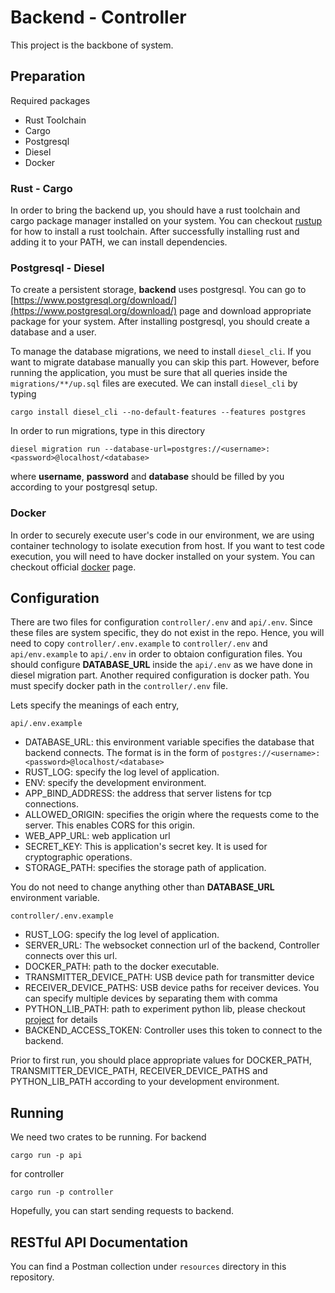 # Backend - Controller

This project is the backbone of system.

## Preparation

Required packages

* Rust Toolchain
* Cargo
* Postgresql
* Diesel
* Docker

### Rust - Cargo

In order to bring the backend up, you should have a rust toolchain and cargo package manager installed on your system.
You can checkout [rustup](https://rustup.rs/) for how to install a rust toolchain. After successfully installing rust
and adding it to your PATH, we can install dependencies.

### Postgresql - Diesel

To create a persistent storage, **backend** uses postgresql. You can go
to [https://www.postgresql.org/download/](https://www.postgresql.org/download/) page and download appropriate package
for your system. After installing postgresql, you should create a database and a user.

To manage the database migrations, we need to install ```diesel_cli```. If you want to migrate database manually you can
skip this part. However, before running the application, you must be sure that all queries inside
the ```migrations/**/up.sql``` files are executed. We can install ```diesel_cli``` by typing

```
cargo install diesel_cli --no-default-features --features postgres
```

In order to run migrations, type in this directory

```
diesel migration run --database-url=postgres://<username>:<password>@localhost/<database>
```

where **username**, **password** and **database** should be filled by you according to your postgresql setup.

### Docker

In order to securely execute user's code in our environment, we are using container technology to isolate execution from
host. If you want to test code execution, you will need to have docker installed on your system. You can checkout
official [docker](https://www.docker.com/) page.

## Configuration

There are two files for configuration ```controller/.env``` and ```api/.env```. Since these files are system specific, they
do not exist in the repo. Hence, you will need to copy ```controller/.env.example``` to ```controller/.env```
and ```api/env.example``` to ```api/.env``` in order to obtaion configuration files. You should configure **DATABASE_URL**
inside the ```api/.env``` as we have done in diesel migration part. Another required configuration is
docker path. You must specify docker path in the ```controller/.env``` file.

Lets specify the meanings of each entry,

```api/.env.example```

* DATABASE_URL: this environment variable specifies the database that backend connects. The format is in the form of
  ```postgres://<username>:<password>@localhost/<database>```
* RUST_LOG: specify the log level of application.
* ENV: specify the development environment.
* APP_BIND_ADDRESS: the address that server listens for tcp connections.
* ALLOWED_ORIGIN: specifies the origin where the requests come to the server. This enables CORS for this origin.
* WEB_APP_URL: web application url
* SECRET_KEY: This is application's secret key. It is used for cryptographic operations.
* STORAGE_PATH: specifies the storage path of application.

You do not need to change anything other than **DATABASE_URL** environment variable.

```controller/.env.example```

* RUST_LOG: specify the log level of application.
* SERVER_URL: The websocket connection url of the backend, Controller connects over this url.
* DOCKER_PATH: path to the docker executable.
* TRANSMITTER_DEVICE_PATH: USB device path for transmitter device
* RECEIVER_DEVICE_PATHS: USB device paths for receiver devices. You can specify multiple devices by separating them with
  comma
* PYTHON_LIB_PATH: path to experiment python lib, please checkout [project](https://github.com/nanonetworking/kr-testbed-api/tree/master/experiment) for details
* BACKEND_ACCESS_TOKEN: Controller uses this token to connect to the backend.

Prior to first run, you should place appropriate values for DOCKER_PATH, TRANSMITTER_DEVICE_PATH, RECEIVER_DEVICE_PATHS
and PYTHON_LIB_PATH according to your development environment.

## Running

We need two crates to be running. For backend

```
cargo run -p api
```

for controller

```
cargo run -p controller
```

Hopefully, you can start sending requests to backend.

## RESTful API Documentation

You can find a Postman collection under ```resources``` directory in this repository.